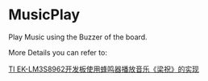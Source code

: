 # MusicPlay

Play Music using the Buzzer of the board.


More Details you can refer to:

[TI EK-LM3S8962开发板使用蜂鸣器播放音乐《梁祝》的实现](http://blog.csdn.net/tcpipstack/article/details/8104111)<br />

